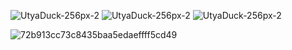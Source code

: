 ![UtyaDuck-256px-2](https://user-images.githubusercontent.com/102322116/191756337-88acba05-33cc-43cc-9d64-4326323cddfe.gif)
![UtyaDuck-256px-2](https://user-images.githubusercontent.com/102322116/191756337-88acba05-33cc-43cc-9d64-4326323cddfe.gif)
![UtyaDuck-256px-2](https://user-images.githubusercontent.com/102322116/191756337-88acba05-33cc-43cc-9d64-4326323cddfe.gif)

![72b913cc73c8435baa5edaeffff5cd49](https://user-images.githubusercontent.com/102322116/191756854-c6685744-1ae4-4c95-8777-80c85390c87c.png)
